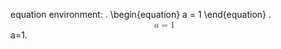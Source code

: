 equation environment:
.
\begin{equation}
a = 1
\end{equation}
.
<span class="katex-display"><span class="katex"><span class="katex-mathml"><math xmlns="http://www.w3.org/1998/Math/MathML" display="block"><semantics><mtable rowspacing="0.16em" columnspacing="1em"><mtr><mtd class ="mtr-glue"></mtd><mtd><mstyle scriptlevel="0" displaystyle=""><mrow><mi>a</mi><mo>=</mo><mn>1</mn></mrow></mstyle></mtd><mtd class ="mtr-glue"></mtd><mtd class ="mml-eqn-num"></mtd></mtr></mtable><annotation encoding="application/x-tex">\begin{equation}
a = 1
\end{equation}</annotation></semantics></math></span><span class="katex-html" aria-hidden="true"><span class="base"><span class="strut" style=""></span><span class="mtable"><span class="col-align-c"><span class="vlist-t vlist-t2"><span class="vlist-r"><span class="vlist" style=""><span style=""><span class="pstrut" style=""></span><span class="mord"><span class="mord mathnormal">a</span><span class="mspace" style=""></span><span class="mrel">=</span><span class="mspace" style=""></span><span class="mord">1</span></span></span></span><span class="vlist-s">​</span></span><span class="vlist-r"><span class="vlist" style=""><span></span></span></span></span></span></span></span><span class="tag"><span class="vlist-t vlist-t2"><span class="vlist-r"><span class="vlist" style=""><span style=""><span class="pstrut" style=""></span><span class="eqn-num"></span></span></span><span class="vlist-s">​</span></span><span class="vlist-r"><span class="vlist" style=""><span></span></span></span></span></span></span></span></span>
.
